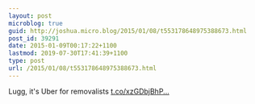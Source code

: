 ```yaml
---
layout: post
microblog: true
guid: http://joshua.micro.blog/2015/01/08/t553178648975388673.html
post_id: 39291
date: 2015-01-09T00:17:22+1100
lastmod: 2019-07-30T17:41:39+1100
type: post
url: /2015/01/08/t553178648975388673.html
---
```

Lugg, it's Uber for removalists [t.co/xzGDbjBhP...](http://t.co/xzGDbjBhP7)
